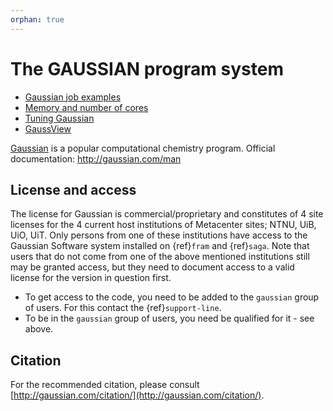 ```yaml
---
orphan: true
---
```


# The GAUSSIAN program system

* [Gaussian job examples](gaussian_job_example.md)
* [Memory and number of cores](gaussian_resources.md)
* [Tuning Gaussian](gaussian_tuning.md)
* [GaussView](gaussview.md)

[Gaussian](http://gaussian.com/) is a popular computational chemistry program.
Official documentation: <http://gaussian.com/man>


## License and access

The license for Gaussian is commercial/proprietary and constitutes of 4 site
licenses for the 4 current host institutions of Metacenter sites; NTNU, UiB,
UiO, UiT. Only persons from one of these institutions have access to the
Gaussian Software system installed on {ref}`fram` and {ref}`saga`. Note that users that do not come
from one of the above mentioned institutions still may be granted access, but
they need to document access to a valid license for the version in question
first.

- To get access to the code, you need to be added to the `gaussian` group of
  users. For this contact the {ref}`support-line`.
- To be in the `gaussian` group of users, you need be qualified for it - see above.


## Citation

For the recommended citation, please consult [http://gaussian.com/citation/](http://gaussian.com/citation/).
